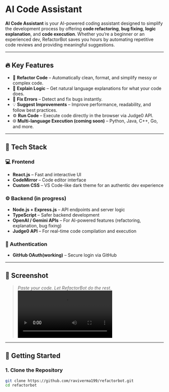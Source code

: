 # AI Code Assistant	

**AI Code Assistant** is your AI-powered coding assistant designed to simplify the development process by offering **code refactoring**, **bug fixing**, **logic explanation**, and **code execution**. Whether you’re a beginner or an experienced dev, RefactorBot saves you hours by automating repetitive code reviews and providing meaningful suggestions.

---

## 🔥 Key Features

- 🔧 **Refactor Code** – Automatically clean, format, and simplify messy or complex code.
- 🧠 **Explain Logic** – Get natural language explanations for what your code does.
- 🐛 **Fix Errors** – Detect and fix bugs instantly.
- 💡 **Suggest Improvements** – Improve performance, readability, and follow best practices.
- ⚙️ **Run Code** – Execute code directly in the browser via Judge0 API.
- 🌐 **Multi-language Execution (coming soon)** – Python, Java, C++, Go, and more.

---

## 🧩 Tech Stack

### 💻 Frontend
- **React.js** – Fast and interactive UI
- **CodeMirror** – Code editor interface
- **Custom CSS** – VS Code-like dark theme for an authentic dev experience

### ⚙️ Backend (in progress)
- **Node.js + Express.js** – API endpoints and server logic
- **TypeScript** – Safer backend development
- **OpenAI / Gemini APIs** – For AI-powered features (refactoring, explanation, bug fixing)
- **Judge0 API** – For real-time code compilation and execution

### 🔐 Authentication
- **GitHub OAuth(working)** – Secure login via GitHub

---

## 📸 Screenshot

> _Paste your code. Let RefactorBot do the rest._  
![screenshot](https://github.com/raviverma199/CodeCleaner/blob/main/ai-code-refactor-ui/public/video.mp4)
---

## 🚀 Getting Started

### 1. Clone the Repository

```bash
git clone https://github.com/raviverma199/refactorbot.git
cd refactorbot

